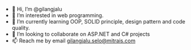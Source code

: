 - 👋 Hi, I’m @gilangjalu
- 👀 I’m interested in web programming.
- 🌱 I’m currently learning OOP, SOLID principle, design pattern and code quality.
- 💞️ I’m looking to collaborate on ASP.NET and C# projects
- 📫 Reach me by email gilangjalu.selo@mitrais.com

<!---
gilangjalu/gilangjalu is a ✨ special ✨ repository because its `README.md` (this file) appears on your GitHub profile.
You can click the Preview link to take a look at your changes.
--->
